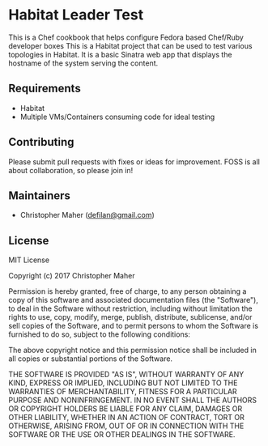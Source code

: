 # Habitat Leader Test 

This is a Chef cookbook that helps configure Fedora based Chef/Ruby developer boxes
This is a Habitat project that can be used to test various topologies in Habitat. It is a basic Sinatra web app that
displays the hostname of the system serving the content.

## Requirements

- Habitat
- Multiple VMs/Containers consuming code for ideal testing

## Contributing

Please submit pull requests with fixes or ideas for improvement. FOSS is all about collaboration, so please join in!

## Maintainers

- Christopher Maher ([defilan@gmail.com](mailto:defilan@gmail.com))

## License

MIT License

Copyright (c) 2017 Christopher Maher

Permission is hereby granted, free of charge, to any person obtaining a copy
of this software and associated documentation files (the "Software"), to deal
in the Software without restriction, including without limitation the rights
to use, copy, modify, merge, publish, distribute, sublicense, and/or sell
copies of the Software, and to permit persons to whom the Software is
furnished to do so, subject to the following conditions:

The above copyright notice and this permission notice shall be included in all
copies or substantial portions of the Software.

THE SOFTWARE IS PROVIDED "AS IS", WITHOUT WARRANTY OF ANY KIND, EXPRESS OR
IMPLIED, INCLUDING BUT NOT LIMITED TO THE WARRANTIES OF MERCHANTABILITY,
FITNESS FOR A PARTICULAR PURPOSE AND NONINFRINGEMENT. IN NO EVENT SHALL THE
AUTHORS OR COPYRIGHT HOLDERS BE LIABLE FOR ANY CLAIM, DAMAGES OR OTHER
LIABILITY, WHETHER IN AN ACTION OF CONTRACT, TORT OR OTHERWISE, ARISING FROM,
OUT OF OR IN CONNECTION WITH THE SOFTWARE OR THE USE OR OTHER DEALINGS IN THE
SOFTWARE.
